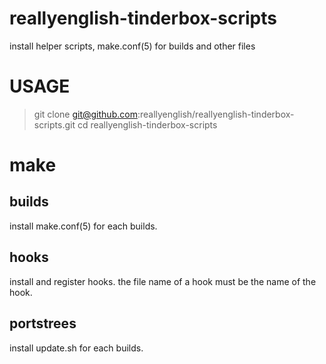 reallyenglish-tinderbox-scripts
===============================

install helper scripts, make.conf(5) for builds and other files

USAGE
=====

 > git clone git@github.com:reallyenglish/reallyenglish-tinderbox-scripts.git
 > cd reallyenglish-tinderbox-scripts
 # make

builds
------

install make.conf(5) for each builds.

hooks
-----

install and register hooks. the file name of a hook must be the name of the
hook.

portstrees
----------

install update.sh for each builds.
